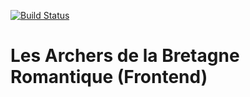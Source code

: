 [![Build Status](https://travis-ci.org/ArchersDeLaBretagneRomantique/Frontend.svg?branch=migration)](https://travis-ci.org/ArchersDeLaBretagneRomantique/Frontend)

# Les Archers de la Bretagne Romantique (Frontend)

